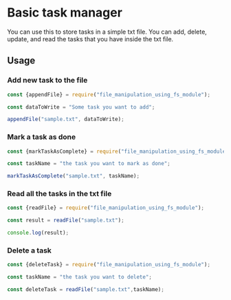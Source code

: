 # Basic task manager

You can use this to store tasks in a simple txt file. You can add, delete, update, and read the tasks that you have inside the txt file.

## Usage

### Add new task to the file

```JavaScript
const {appendFile} = require("file_manipulation_using_fs_module");

const dataToWrite = "Some task you want to add";

appendFile("sample.txt", dataToWrite);
```

### Mark a task as done

```JavaScript
const {markTaskAsComplete} = require("file_manipulation_using_fs_module");

const taskName = "the task you want to mark as done";

markTaskAsComplete("sample.txt", taskName);
```

### Read all the tasks in the txt file

```JavaScript
const {readFile} = require("file_manipulation_using_fs_module");

const result = readFile("sample.txt");

console.log(result);
```

### Delete a task

```JavaScript
const {deleteTask} = require("file_manipulation_using_fs_module");

const taskName = "the task you want to delete";

const deleteTask = readFile("sample.txt",taskName);
```